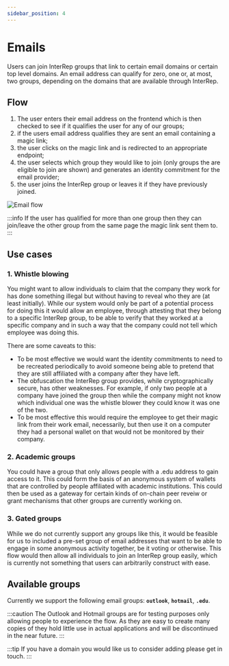 ```yaml
---
sidebar_position: 4
---
```


# Emails

Users can join InterRep groups that link to certain email domains or certain top level domains. An email address can qualify for zero, one or, at most, two groups, depending on the domains that are available through InterRep.

## Flow

1.  The user enters their email address on the frontend which is then checked to see if it qualifies the user for any of our groups;
2.  if the users email address qualifies they are sent an email containing a magic link;
3.  the user clicks on the magic link and is redirected to an appropriate endpoint;
4.  the user selects which group they would like to join (only groups the are eligible to join are shown) and generates an identity commitment for the email provider;
5.  the user joins the InterRep group or leaves it if they have previously joined.

![Email flow](/img/email_flow.png)

:::info
If the user has qualified for more than one group then they can join/leave the other group from the same page the magic link sent them to.
:::

## Use cases

### 1. Whistle blowing

You might want to allow individuals to claim that the company they work for has done something illegal but without having to reveal who they are (at least initially). While our system would only be part of a potential process for doing this it would allow an employee, through attesting that they belong to a specific InterRep group, to be able to verify that they worked at a specific company and in such a way that the company could not tell which employee was doing this.

There are some caveats to this:

-   To be most effective we would want the identity commitments to need to be recreated periodically to avoid someone being able to pretend that they are still affiliated with a company after they have left.
-   The obfuscation the InterRep group provides, while cryptographically secure, has other weaknesses. For example, if only two people at a company have joined the group then while the company might not know which individual one was the whistle blower they could know it was one of the two.
-   To be most effective this would require the employee to get their magic link from their work email, necessarily, but then use it on a computer they had a personal wallet on that would not be monitored by their company.

### 2. Academic groups

You could have a group that only allows people with a .edu address to gain access to it. This could form the basis of an anonymous system of wallets that are controlled by people affiliated with academic institutions. This could then be used as a gateway for certain kinds of on-chain peer reveiw or grant mechanisms that other groups are currently working on.

### 3. Gated groups

While we do not currently support any groups like this, it would be feasible for us to included a pre-set group of email addresses that want to be able to engage in some anonymous activity together, be it voting or otherwise. This flow would then allow all individuals to join an InterRep group easily, which is currently not something that users can arbitrarily construct with ease.

## Available groups

Currently we support the following email groups: **`outlook`**, **`hotmail`**, **`.edu`**.

:::caution
The Outlook and Hotmail groups are for testing purposes only allowing people to experience the flow. As they are easy to create many copies of they hold little use in actual applications and will be discontinued in the near future.
:::

:::tip
If you have a domain you would like us to consider adding please get in touch.
:::
